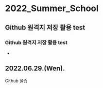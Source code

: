 # 2022_Summer_School
## Github 원격지 저장 활용 test
### Github 원격지 저장 활용 test
* 
## 2022.06.29.(Wen).
Github 실습